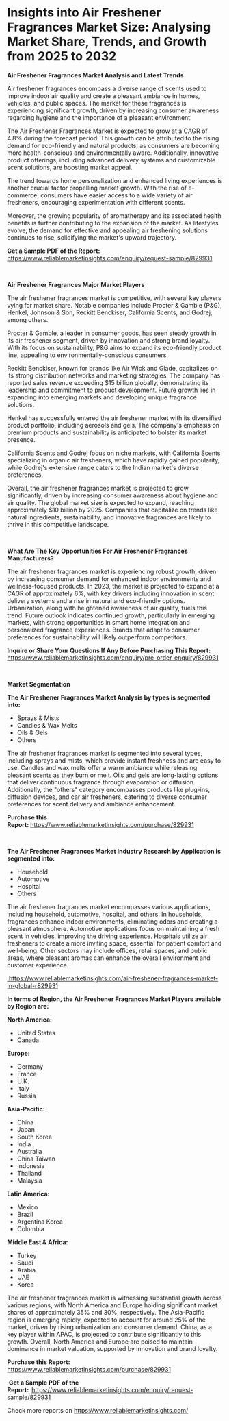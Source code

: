<p><h1>Insights into Air Freshener Fragrances Market Size: Analysing Market Share, Trends, and Growth from 2025 to 2032</h1></p><p><strong>Air Freshener Fragrances Market Analysis and Latest Trends</strong></p>
<p><p>Air freshener fragrances encompass a diverse range of scents used to improve indoor air quality and create a pleasant ambiance in homes, vehicles, and public spaces. The market for these fragrances is experiencing significant growth, driven by increasing consumer awareness regarding hygiene and the importance of a pleasant environment.</p><p>The Air Freshener Fragrances Market is expected to grow at a CAGR of 4.8% during the forecast period. This growth can be attributed to the rising demand for eco-friendly and natural products, as consumers are becoming more health-conscious and environmentally aware. Additionally, innovative product offerings, including advanced delivery systems and customizable scent solutions, are boosting market appeal. </p><p>The trend towards home personalization and enhanced living experiences is another crucial factor propelling market growth. With the rise of e-commerce, consumers have easier access to a wide variety of air fresheners, encouraging experimentation with different scents. </p><p>Moreover, the growing popularity of aromatherapy and its associated health benefits is further contributing to the expansion of the market. As lifestyles evolve, the demand for effective and appealing air freshening solutions continues to rise, solidifying the market's upward trajectory.</p></p>
<p><strong>Get a Sample PDF of the Report:&nbsp;</strong> <a href="https://www.reliablemarketinsights.com/enquiry/request-sample/829931?utm_campaign=3164&utm_medium=2&utm_source=Github&utm_content=ia&utm_term=04042025&utm_id=air-freshener-fragrances">https://www.reliablemarketinsights.com/enquiry/request-sample/829931</a></p>
<p>&nbsp;</p>
<p><strong>Air Freshener Fragrances Major Market Players</strong></p>
<p><p>The air freshener fragrances market is competitive, with several key players vying for market share. Notable companies include Procter & Gamble (P&G), Henkel, Johnson & Son, Reckitt Benckiser, California Scents, and Godrej, among others.</p><p>Procter & Gamble, a leader in consumer goods, has seen steady growth in its air freshener segment, driven by innovation and strong brand loyalty. With its focus on sustainability, P&G aims to expand its eco-friendly product line, appealing to environmentally-conscious consumers.</p><p>Reckitt Benckiser, known for brands like Air Wick and Glade, capitalizes on its strong distribution networks and marketing strategies. The company has reported sales revenue exceeding $15 billion globally, demonstrating its leadership and commitment to product development. Future growth lies in expanding into emerging markets and developing unique fragrance solutions.</p><p>Henkel has successfully entered the air freshener market with its diversified product portfolio, including aerosols and gels. The company's emphasis on premium products and sustainability is anticipated to bolster its market presence. </p><p>California Scents and Godrej focus on niche markets, with California Scents specializing in organic air fresheners, which have rapidly gained popularity, while Godrej's extensive range caters to the Indian market's diverse preferences.</p><p>Overall, the air freshener fragrances market is projected to grow significantly, driven by increasing consumer awareness about hygiene and air quality. The global market size is expected to expand, reaching approximately $10 billion by 2025. Companies that capitalize on trends like natural ingredients, sustainability, and innovative fragrances are likely to thrive in this competitive landscape.</p></p>
<p>&nbsp;</p>
<p><strong>What Are The Key Opportunities For Air Freshener Fragrances Manufacturers?</strong></p>
<p><p>The air freshener fragrances market is experiencing robust growth, driven by increasing consumer demand for enhanced indoor environments and wellness-focused products. In 2023, the market is projected to expand at a CAGR of approximately 6%, with key drivers including innovation in scent delivery systems and a rise in natural and eco-friendly options. Urbanization, along with heightened awareness of air quality, fuels this trend. Future outlook indicates continued growth, particularly in emerging markets, with strong opportunities in smart home integration and personalized fragrance experiences. Brands that adapt to consumer preferences for sustainability will likely outperform competitors.</p></p>
<p><strong>Inquire or Share Your Questions If Any Before Purchasing This Report:</strong> <a href="https://www.reliablemarketinsights.com/enquiry/pre-order-enquiry/829931?utm_campaign=3164&utm_medium=2&utm_source=Github&utm_content=ia&utm_term=04042025&utm_id=air-freshener-fragrances">https://www.reliablemarketinsights.com/enquiry/pre-order-enquiry/829931</a></p>
<p>&nbsp;</p>
<p><strong>Market Segmentation</strong></p>
<p><strong>The Air Freshener Fragrances Market Analysis by types is segmented into:</strong></p>
<p><ul><li>Sprays & Mists</li><li>Candles & Wax Melts</li><li>Oils & Gels</li><li>Others</li></ul></p>
<p><p>The air freshener fragrances market is segmented into several types, including sprays and mists, which provide instant freshness and are easy to use. Candles and wax melts offer a warm ambiance while releasing pleasant scents as they burn or melt. Oils and gels are long-lasting options that deliver continuous fragrance through evaporation or diffusion. Additionally, the "others" category encompasses products like plug-ins, diffusion devices, and car air fresheners, catering to diverse consumer preferences for scent delivery and ambiance enhancement.</p></p>
<p><strong>Purchase this Report:&nbsp;</strong><a href="https://www.reliablemarketinsights.com/purchase/829931?utm_campaign=3164&utm_medium=2&utm_source=Github&utm_content=ia&utm_term=04042025&utm_id=air-freshener-fragrances">https://www.reliablemarketinsights.com/purchase/829931</a></p>
<p>&nbsp;</p>
<p><strong>The Air Freshener Fragrances Market Industry Research by Application is segmented into:</strong></p>
<p><ul><li>Household</li><li>Automotive</li><li>Hospital</li><li>Others</li></ul></p>
<p><p>The air freshener fragrances market encompasses various applications, including household, automotive, hospital, and others. In households, fragrances enhance indoor environments, eliminating odors and creating a pleasant atmosphere. Automotive applications focus on maintaining a fresh scent in vehicles, improving the driving experience. Hospitals utilize air fresheners to create a more inviting space, essential for patient comfort and well-being. Other sectors may include offices, retail spaces, and public areas, where pleasant aromas can enhance the overall environment and customer experience.</p></p>
<p><a href="https://www.reliablemarketinsights.com/air-freshener-fragrances-market-in-global-r829931?utm_campaign=3164&utm_medium=2&utm_source=Github&utm_content=ia&utm_term=04042025&utm_id=air-freshener-fragrances">&nbsp;https://www.reliablemarketinsights.com/air-freshener-fragrances-market-in-global-r829931</a></p>
<p><strong>In terms of Region, the Air Freshener Fragrances Market Players available by Region are:</strong></p>
<p>
    <p> <strong> North America: </strong>
        <ul>
            <li>United States</li>
            <li>Canada</li>
        </ul>
        </p> 
    <p> <strong> Europe: </strong>
        <ul>
            <li>Germany</li>
            <li>France</li>
            <li>U.K.</li>
            <li>Italy</li>
            <li>Russia</li>
        </ul>
        </p> 
    <p> <strong> Asia-Pacific: </strong>
        <ul>
            <li>China</li>
            <li>Japan</li>
            <li>South Korea</li>
            <li>India</li>
            <li>Australia</li>
            <li>China Taiwan</li>
            <li>Indonesia</li>
            <li>Thailand</li>
            <li>Malaysia</li>
        </ul>
        </p> 
    <p> <strong> Latin America: </strong>
        <ul>
            <li>Mexico</li>
            <li>Brazil</li>
            <li>Argentina Korea</li>
            <li>Colombia</li>
        </ul>
        </p> 
    <p> <strong> Middle East & Africa: </strong>
        <ul>
            <li>Turkey</li>
            <li>Saudi</li>
            <li>Arabia</li>
            <li>UAE</li>
            <li>Korea</li>
        </ul>
    </p>
    </p>
<p><p>The air freshener fragrances market is witnessing substantial growth across various regions, with North America and Europe holding significant market shares of approximately 35% and 30%, respectively. The Asia-Pacific region is emerging rapidly, expected to account for around 25% of the market, driven by rising urbanization and consumer demand. China, as a key player within APAC, is projected to contribute significantly to this growth. Overall, North America and Europe are poised to maintain dominance in market valuation, supported by innovation and brand loyalty.</p></p>
<p><strong>Purchase this Report: </strong><a href="https://www.reliablemarketinsights.com/purchase/829931?utm_campaign=3164&utm_medium=2&utm_source=Github&utm_content=ia&utm_term=04042025&utm_id=air-freshener-fragrances">https://www.reliablemarketinsights.com/purchase/829931</a></p>
<p>&nbsp;<strong>Get a Sample PDF of the Report:&nbsp;&nbsp;</strong><a href="https://www.reliablemarketinsights.com/enquiry/request-sample/829931?utm_campaign=3164&utm_medium=2&utm_source=Github&utm_content=ia&utm_term=04042025&utm_id=air-freshener-fragrances">https://www.reliablemarketinsights.com/enquiry/request-sample/829931</a></p>
<p><strong></strong></p>
<p>Check more reports on <a href="https://www.reliablemarketinsights.com/?utm_campaign=3164&utm_medium=2&utm_source=Github&utm_content=ia&utm_term=04042025&utm_id=air-freshener-fragrances">https://www.reliablemarketinsights.com/</a></p>